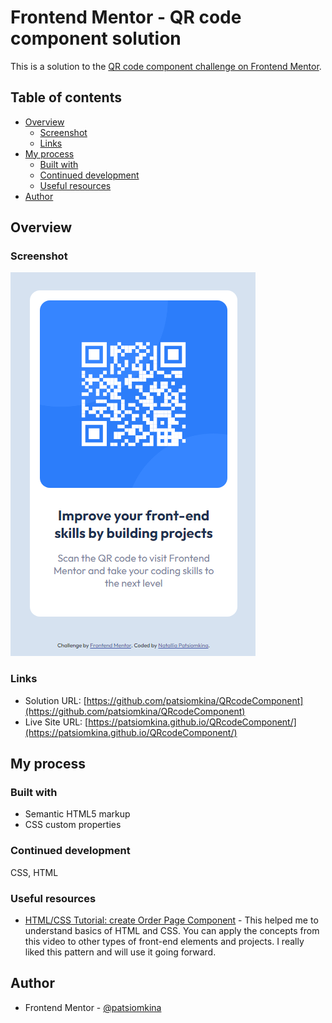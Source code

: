 # Frontend Mentor - QR code component solution

This is a solution to the [QR code component challenge on Frontend Mentor](https://www.frontendmentor.io/challenges/qr-code-component-iux_sIO_H). 

## Table of contents

- [Overview](#overview)
  - [Screenshot](#screenshot)
  - [Links](#links)
- [My process](#my-process)
  - [Built with](#built-with)
  - [Continued development](#continued-development)
  - [Useful resources](#useful-resources)
- [Author](#author)

## Overview

### Screenshot

![](./Screenshot_QR_code_component.png)

### Links

- Solution URL: [https://github.com/patsiomkina/QRcodeComponent](https://github.com/patsiomkina/QRcodeComponent)
- Live Site URL: [https://patsiomkina.github.io/QRcodeComponent/](https://patsiomkina.github.io/QRcodeComponent/)

## My process

### Built with

- Semantic HTML5 markup
- CSS custom properties

### Continued development

CSS, HTML

### Useful resources

- [HTML/CSS Tutorial: create Order Page Component](https://www.youtube.com/watch?v=SR5GxoFhIAU&t=432s) - This helped me to understand basics of HTML and CSS. You can apply the concepts from this video to other types of front-end elements and projects. I really liked this pattern and will use it going forward.

## Author

- Frontend Mentor - [@patsiomkina](https://www.frontendmentor.io/profile/patsiomkina)
